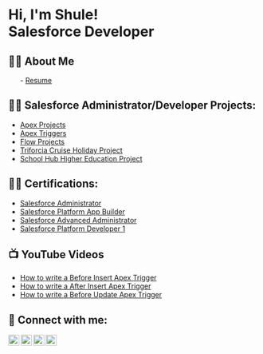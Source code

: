<h1>Hi, I'm Shule! <br/><a >Salesforce Developer</a>    
  
<h2>👨‍💻 About Me</h2>
  <ul>- <a href="https://github.com/Shule-Demirci/ApexProjects/tree/main">Resume</a> </ul>

<h2>👨‍💻 Salesforce Administrator/Developer Projects:</h2>



- <a href="https://github.com/Shule-Demirci/ApexProjects/tree/main">Apex Projects</a> 
- <a href="https://github.com/Shule-Demirci/Apex-Triggers.git">Apex Triggers</a>
- <a href="https://github.com/Shule-Demirci/Flow-Projects.git">Flow Projects</a> 
- <a href="https://github.com/Shule-Demirci/Cruise-Project.git">Triforcia Cruise Holiday Project</a> 
- <a href="https://github.com/Shule-Demirci/School-Hub-Higher-Education-Project.git">School Hub Higher Education Project</a>   
<h2>👨‍💻 Certifications:</h2>

  - [Salesforce Administrator](https://trailblazer.me/id/sdemirci2)
  - [Salesforce Platform App Builder](https://trailblazer.me/id/sdemirci2)
  - [Salesforce Advanced Administrator](https://trailblazer.me/id/sdemirci2)
  - [Salesforce Platform Developer 1](https://trailblazer.me/id/sdemirci2)

  
<h2>📺 YouTube Videos</h2>

- [How to write a Before Insert Apex Trigger ](https://www.youtube.com/watch?v=jxzO5jnHIvY)
- [How to write a After Insert Apex Trigger](https://www.youtube.com/watch?v=wQ-WCFMSM_U&t=16s)
- [How to write a Before Update Apex Trigger](https://www.youtube.com/watch?v=E-_66-NhnVs)


<h2> 🤳 Connect with me:</h2>

[<img align="left" alt="ShuleDemirci | YouTube" width="22px" src="https://cdn.jsdelivr.net/npm/simple-icons@v3/icons/youtube.svg" />][youtube]
[<img align="left" alt="ShuleDemirci | Twitter" width="22px" src="https://cdn.jsdelivr.net/npm/simple-icons@v3/icons/twitter.svg" />][twitter]
[<img align="left" alt="ShuleDemirci | LinkedIn" width="22px" src="https://cdn.jsdelivr.net/npm/simple-icons@v3/icons/linkedin.svg" />][linkedin]
[<img align="left" alt="ShuleDemirci | Trailhead" width="22px" src="https://cdn.jsdelivr.net/npm/simple-icons@v3/icons/salesforce.svg" />][linkedin]
  
[twitter]: https://twitter.com/shule_demirci
[youtube]: https://www.youtube.com/channel/UCPW6trDdzTTGVk3ZZWOM4Kw
[linkedin]: https://www.linkedin.com/in/shule-demirci-82144a231/
[Trailhead]: https://trailblazer.me/id/sdemirci2
<!--


Here are some ideas to get you started:

- 🔭 I’m currently working on ...
- 🌱 I’m currently learning ...
- 👯 I’m looking to collaborate on ...
- 🤔 I’m looking for help with ...
- 💬 Ask me about ...
- 📫 How to reach me: ...
- 😄 Pronouns: ...
- ⚡ Fun fact: ...
-->
